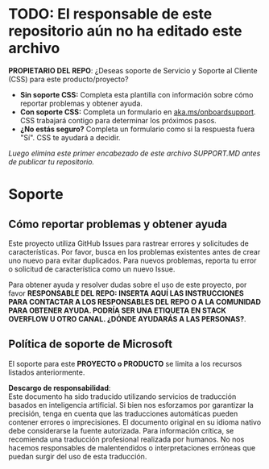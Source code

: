 # TODO: El responsable de este repositorio aún no ha editado este archivo

**PROPIETARIO DEL REPO**: ¿Deseas soporte de Servicio y Soporte al Cliente (CSS) para este producto/proyecto?

- **Sin soporte CSS:** Completa esta plantilla con información sobre cómo reportar problemas y obtener ayuda.
- **Con soporte CSS:** Completa un formulario en [aka.ms/onboardsupport](https://aka.ms/onboardsupport). CSS trabajará contigo para determinar los próximos pasos.
- **¿No estás seguro?** Completa un formulario como si la respuesta fuera "Sí". CSS te ayudará a decidir.

*Luego elimina este primer encabezado de este archivo SUPPORT.MD antes de publicar tu repositorio.*

# Soporte

## Cómo reportar problemas y obtener ayuda  

Este proyecto utiliza GitHub Issues para rastrear errores y solicitudes de características. Por favor, busca en los problemas existentes antes de crear uno nuevo para evitar duplicados. Para nuevos problemas, reporta tu error o solicitud de característica como un nuevo Issue.

Para obtener ayuda y resolver dudas sobre el uso de este proyecto, por favor **RESPONSABLE DEL REPO: INSERTA AQUÍ LAS INSTRUCCIONES PARA CONTACTAR A LOS RESPONSABLES DEL REPO O A LA COMUNIDAD PARA OBTENER AYUDA. PODRÍA SER UNA ETIQUETA EN STACK OVERFLOW U OTRO CANAL. ¿DÓNDE AYUDARÁS A LAS PERSONAS?**.

## Política de soporte de Microsoft  

El soporte para este **PROYECTO o PRODUCTO** se limita a los recursos listados anteriormente.

**Descargo de responsabilidad**:  
Este documento ha sido traducido utilizando servicios de traducción basados en inteligencia artificial. Si bien nos esforzamos por garantizar la precisión, tenga en cuenta que las traducciones automáticas pueden contener errores o imprecisiones. El documento original en su idioma nativo debe considerarse la fuente autorizada. Para información crítica, se recomienda una traducción profesional realizada por humanos. No nos hacemos responsables de malentendidos o interpretaciones erróneas que puedan surgir del uso de esta traducción.